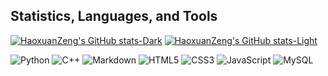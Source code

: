 ## Statistics, Languages, and Tools

[![HaoxuanZeng's GitHub stats-Dark](https://github-readme-stats.vercel.app/api?username=HaoxuanZeng&show_icons=true&theme=dark#gh-dark-mode-only)](https://github.com/anuraghazra/github-readme-stats#gh-dark-mode-only)
[![HaoxuanZeng's GitHub stats-Light](https://github-readme-stats.vercel.app/api?username=HaoxuanZeng&show_icons=true&theme=default#gh-light-mode-only)](https://github.com/anuraghazra/github-readme-stats#gh-light-mode-only)

![Python](https://img.shields.io/badge/Python-3776AB?style=flat-square&logo=Python&logoColor=white)
![C++](https://img.shields.io/badge/C++-00599C?style=flat-square&logo=CPlusPlus&logoColor=white)
![Markdown](https://img.shields.io/badge/Markdown-000000?style=flat-square&logo=Markdown&logoColor=white)
![HTML5](https://img.shields.io/badge/HTML5-E34F26?style=flat-square&logo=HTML5&logoColor=white)
![CSS3](https://img.shields.io/badge/CSS3-1572B6?style=flat-square&logo=CSS3&logoColor=white)
![JavaScript](https://img.shields.io/badge/JavaScript-F7DF1E?style=flat-square&logo=JavaScript&logoColor=white)
![MySQL](https://img.shields.io/badge/MySQL-4479A1?style=flat-square&logo=MySQL&logoColor=white)
